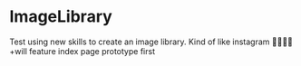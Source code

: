 # ImageLibrary
Test using new skills to create an image library. Kind of like instagram
:camera_flash::camera_flash::camera_flash::camera_flash:
+will feature index page prototype first
